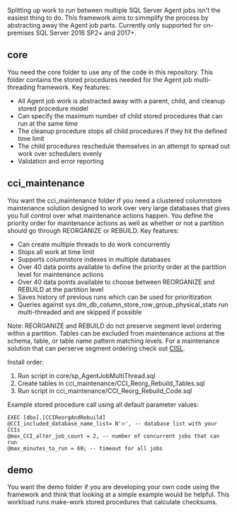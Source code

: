 Splitting up work to run between multiple SQL Server Agent jobs isn't the easiest thing to do. This framework aims to simmplify the process by abstracting away the Agent job parts. Currently only supported for on-premises SQL Server 2016 SP2+ and 2017+.

## core

You need the core folder to use any of the code in this repository. This folder contains the stored procedures needed for the Agent job multi-threading framework. Key features:

* All Agent job work is abstracted away with a parent, child, and cleanup stored procedure model
* Can specify the maximum number of child stored procedures that can run at the same time
* The cleanup procedure stops all child procedures if they hit the defined time limit
* The child procedures reschedule themselves in an attempt to spread out work over schedulers evenly
* Validation and error reporting

## cci_maintenance

You want the cci_maintenance folder if you need a clustered columnstore maintenance solution designed to work over very large databases that gives you full control over what maintenance actions happen. You define the priority order for maintenance actions as well as whether or not a partition should go through REORGANIZE or REBUILD. Key features:

* Can create multiple threads to do work concurrently
* Stops all work at time limit
* Supports columnstore indexes in multiple databases
* Over 40 data points available to define the priority order at the partition level for maintenance actions
* Over 40 data points available to choose between REORGANIZE and REBUILD at the partition level
* Saves history of previous runs which can be used for prioritization
* Queries against sys.dm_db_column_store_row_group_physical_stats run multi-threaded and are skipped if possible

Note: REORGANIZE and REBUILD do not preserve segment level ordering within a partition. Tables can be excluded from maintenance actions at the schema, table, or table name pattern matching levels. For a maintenance solution that can perserve segment ordering check out [CISL](https://github.com/NikoNeugebauer/CISL).

Install order:

1. Run script in core/sp_AgentJobMultiThread.sql
2. Create tables in cci_maintenance/CCI_Reorg_Rebuild_Tables.sql
3. Run script in cci_maintenance/CCI_Reorg_Rebuild_Code.sql

Example stored procedure call using all default parameter values:

    EXEC [dbo].[CCIReorgAndRebuild]
    @CCI_included_database_name_list= N'🔥', -- database list with your CCIs
    @max_CCI_alter_job_count = 2, -- number of concurrent jobs that can run
    @max_minutes_to_run = 60; -- timeout for all jobs


## demo

You want the demo folder if you are developing your own code using the framework and think that looking at a simple example would be helpful. This workload runs make-work stored procedures that calculate checksums.

